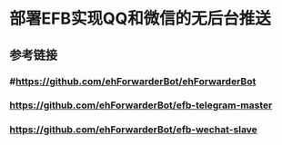 # 部署EFB实现QQ和微信的无后台推送

## 参考链接
### #https://github.com/ehForwarderBot/ehForwarderBot
### https://github.com/ehForwarderBot/efb-telegram-master
### https://github.com/ehForwarderBot/efb-wechat-slave
#
#
#
#
#
